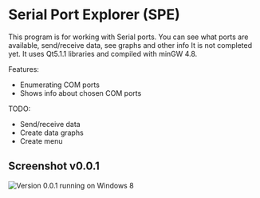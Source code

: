 Serial Port Explorer (SPE)
====================

This program is for working with Serial ports. You can see what ports are available, send/receive data, see graphs and other info
It is not completed yet.
It uses Qt5.1.1 libraries and compiled with minGW 4.8.

Features:
* Enumerating COM ports
* Shows info about chosen COM ports

TODO:
* Send/receive data
* Create data graphs
* Create menu

## Screenshot v0.0.1
![](http://i.imgur.com/TAmIu5E.png "Version 0.0.1 running on Windows 8")

